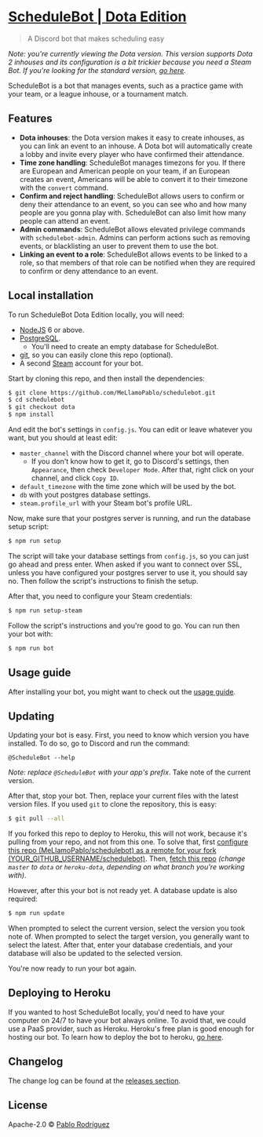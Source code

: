 # [ScheduleBot | Dota Edition](https://mellamopablo.github.io/schedulebot/)
> A Discord bot that makes scheduling easy

*Note: you're currently viewing the Dota version. This version supports Dota 2 inhouses and its 
configuration is a bit trickier because you need a Steam Bot. If you're looking for the standard 
version, [go here](https://github.com/MeLlamoPablo/schedulebot#schedulebot).*

ScheduleBot is a bot that manages events, such as a practice game with your team, or a league
inhouse, or a tournament match.

## Features

* **Dota inhouses**: the Dota version makes it easy to create inhouses, as you can link an event 
to an inhouse. A Dota bot will automatically create a lobby and invite every player who have 
confirmed their attendance.
* **Time zone handling**: ScheduleBot manages timezons for you. If there are European and
American people on your team, if an European creates an event, Americans will be able to convert
it to their timezone with the `convert` command.
* **Confirm and reject handling**: ScheduleBot allows users to confirm or deny their attendance
to an event, so you can see who and how many people are you gonna play with. ScheduleBot can also
 limit how many people can attend an event.
* **Admin commands**: ScheduleBot allows elevated privilege commands with `schedulebot-admin`.
Admins can perform actions such as removing events, or blacklisting an user to prevent them to
use the bot.
* **Linking an event to a role**: ScheduleBot allows events to be linked to a role, so that
members of that role can be notified when they are required to confirm or deny attendance to an
event.

## Local installation

To run ScheduleBot Dota Edition locally, you will need:

* [NodeJS](https://nodejs.org/en/download/) 6 or above.
* [PostgreSQL](https://www.postgresql.org/download/).
	* You'll need to create an empty database for ScheduleBot.
* [git](https://git-scm.com/downloads), so you can easily clone this repo (optional).
* A second [Steam](http://steamcommunity.com/) account for your bot.

Start by cloning this repo, and then install the dependencies:

```sh
$ git clone https://github.com/MeLlamoPablo/schedulebot.git
$ cd schedulebot
$ git checkout dota
$ npm install
```

And edit the bot's settings in `config.js`. You can edit or leave whatever you want, but you
should at least edit:

* `master_channel` with the Discord channel where your bot will operate.
	* If you don't know how to get it, go to Discord's settings, then `Appearance`, then check
	`Developer Mode`. After that, right click on your channel, and click `Copy ID`.
* `default_timezone` with the time zone which will be used by the bot.
* `db` with yout postgres database settings.
* `steam.profile_url` with your Steam bot's profile URL.

Now, make sure that your postgres server is running, and run the database setup script:

```sh
$ npm run setup
```

The script will take your database settings from `config.js`, so you can just go ahead and press
enter. When asked if you want to connect over SSL, unless you have configured your postgres
server to use it, you should say no. Then follow the script's instructions to finish the setup.

After that, you need to configure your Steam credentials:

```sh
$ npm run setup-steam
```

Follow the script's instructions and you're good to go. You can run then your bot with:

```sh
$ npm run bot
```

## Usage guide

After installing your bot, you might want to check out the
[usage guide](https://github.com/MeLlamoPablo/schedulebot/blob/dota/usage/usage-guide.md).

## Updating

Updating your bot is easy. First, you need to know which version you have installed. To do so, go
to Discord and run the command:

```
@ScheduleBot --help
```

*Note: replace `@ScheduleBot` with your app's prefix*. Take note of the current version.

After that, stop your bot. Then, replace your current files with the latest version files. If you
used `git` to clone the repository, this is easy:

```sh
$ git pull --all
```

If you forked this repo to deploy to Heroku, this will not work, because it's pulling from your repo, and not from this one. To solve that, first [configure this repo (MeLlamoPablo/schedulebot) as a remote for your fork (YOUR_GITHUB_USERNAME/schedulebot)](https://help.github.com/articles/configuring-a-remote-for-a-fork/). Then, [fetch this repo](https://help.github.com/articles/syncing-a-fork/) *(change `master` to `dota` or `heroku-dota`, depending on what branch you're working with)*.

However, after this your bot is not ready yet. A database update is also required:

```sh
$ npm run update
```

When prompted to select the current version, select the version you took note of. When prompted 
to select the target version, you generally want to select the latest. After that, enter your 
database credentials, and your database will also be updated to the selected version.

You're now ready to run your bot again.

## Deploying to Heroku

If you wanted to host ScheduleBot locally, you'd need to have your computer on 24/7 to have your bot
always online. To avoid that, we could use a PaaS provider, such as Heroku. Heroku's free plan is
good enough for hosting our bot. To learn how to deploy the bot to heroku,
[go here](https://github.com/MeLlamoPablo/schedulebot/tree/heroku-dota#heroku-deployment-guide).

## Changelog

The change log can be found at the [releases section](https://github.com/MeLlamoPablo/schedulebot/releases).

## License

Apache-2.0 © [Pablo Rodríguez](https://github.com/MeLlamoPablo)
